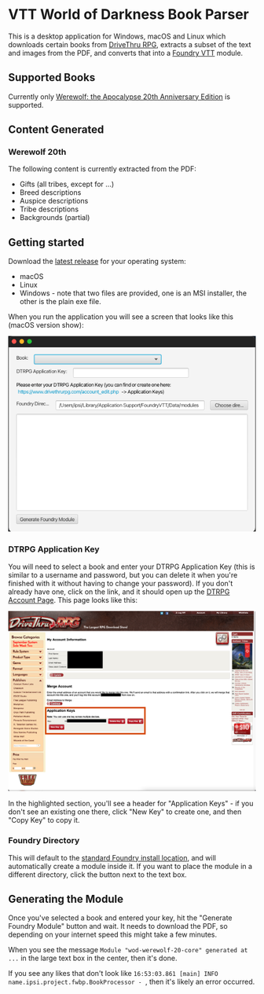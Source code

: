 # VTT World of Darkness Book Parser
This is a desktop application for Windows, macOS and Linux which downloads certain books
from [DriveThru RPG](https://www.drivethrurpg.com/index.php), extracts a subset of the text and
images from the PDF, and converts that into a [Foundry VTT](https://foundryvtt.com) module.

## Supported Books
Currently only [Werewolf: the Apocalypse 20th Anniversary Edition](https://www.drivethrurpg.com/product/112871/Werewolf-The-Apocalypse-20th-Anniversary-Edition?term=Werewolf+the+apocalypse+20) is supported.

## Content Generated
### Werewolf 20th
The following content is currently extracted from the PDF:

* Gifts (all tribes, except for ...)
* Breed descriptions
* Auspice descriptions
* Tribe descriptions
* Backgrounds (partial)

## Getting started
Download the [latest release](https://github.com/ipsi/vtt-wod-book-parser/releases) for your operating system:

* macOS
* Linux
* Windows - note that two files are provided, one is an MSI installer, the other is the plain
  exe file.

When you run the application you will see a screen that looks like this (macOS version show):

![default screen](docs/default-screen.png)

### DTRPG Application Key

You will need to select a book and enter your DTRPG Application Key (this is similar to a
username and password, but you can delete it when you're finished with it without having
to change your password). If you don't already have one, click on the link, and it should open
up the [DTRPG Account Page](https://www.drivethrurpg.com/account_edit.php). This page looks
like this:

![DTRPG Account Page](docs/dtrpg-application-keys.png)

In the highlighted section, you'll see a header for "Application Keys" - if you don't see an
existing one there, click "New Key" to create one, and then "Copy Key" to copy it.

### Foundry Directory
This will default to the [standard Foundry install location](https://foundryvtt.com/article/configuration/),
and will automatically create a module inside it. If you want to place the module in a different
directory, click the button next to the text box.

## Generating the Module
Once you've selected a book and entered your key, hit the "Generate Foundry Module" button and
wait. It needs to download the PDF, so depending on your internet speed this might take a
few minutes.

When you see the message `Module "wod-werewolf-20-core" generated at ...` in the large text box in the center, then it's done.

If you see any likes that don't look like `16:53:03.861 [main] INFO name.ipsi.project.fwbp.BookProcessor - `,
then it's likely an error occurred.